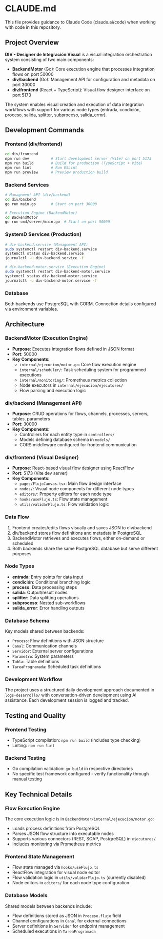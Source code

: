 # CLAUDE.md

This file provides guidance to Claude Code (claude.ai/code) when working with code in this repository.

## Project Overview

**DIV - Designer de Integración Visual** is a visual integration orchestration system consisting of two main components:

- **BackendMotor** (Go): Core execution engine that processes integration flows on port 50000
- **div/backend** (Go): Management API for configuration and metadata on port 30000  
- **div/frontend** (React + TypeScript): Visual flow designer interface on port 5173

The system enables visual creation and execution of data integration workflows with support for various node types (entrada, condición, proceso, salida, splitter, subproceso, salida_error).

## Development Commands

### Frontend (div/frontend)
```bash
cd div/frontend
npm run dev          # Start development server (Vite) on port 5173
npm run build        # Build for production (TypeScript + Vite)
npm run lint         # Run ESLint
npm run preview      # Preview production build
```

### Backend Services
```bash
# Management API (div/backend)
cd div/backend
go run main.go       # Start on port 30000

# Execution Engine (BackendMotor)  
cd BackendMotor
go run cmd/server/main.go  # Start on port 50000
```

### SystemD Services (Production)
```bash
# div-backend.service (Management API)
sudo systemctl restart div-backend.service
systemctl status div-backend.service
journalctl -u div-backend.service -f

# div-backend-motor.service (Execution Engine)
sudo systemctl restart div-backend-motor.service  
systemctl status div-backend-motor.service
journalctl -u div-backend-motor.service -f
```

### Database
Both backends use PostgreSQL with GORM. Connection details configured via environment variables.

## Architecture

### BackendMotor (Execution Engine)
- **Purpose**: Executes integration flows defined in JSON format
- **Port**: 50000
- **Key Components**:
  - `internal/ejecucion/motor.go`: Core flow execution engine
  - `internal/scheduler/`: Task scheduling system for programmed executions
  - `internal/monitoring/`: Prometheus metrics collection
  - Node executors in `internal/ejecucion/ejecutores/`
  - Flow parsing and execution logic

### div/backend (Management API)  
- **Purpose**: CRUD operations for flows, channels, processes, servers, tables, parameters
- **Port**: 30000
- **Key Components**:
  - Controllers for each entity type in `controllers/`
  - Models defining database schema in `models/`
  - CORS middleware configured for frontend communication

### div/frontend (Visual Designer)
- **Purpose**: React-based visual flow designer using ReactFlow
- **Port**: 5173 (Vite dev server)
- **Key Components**:
  - `pages/FlujoCanvas.tsx`: Main flow design interface
  - `nodos/`: Visual node components for different node types
  - `editors/`: Property editors for each node type
  - `hooks/useFlujo.ts`: Flow state management
  - `utils/validarFlujo.ts`: Flow validation logic

### Data Flow
1. Frontend creates/edits flows visually and saves JSON to div/backend
2. div/backend stores flow definitions and metadata in PostgreSQL
3. BackendMotor retrieves and executes flows, either on-demand or scheduled
4. Both backends share the same PostgreSQL database but serve different purposes

### Node Types
- **entrada**: Entry points for data input
- **condición**: Conditional branching logic  
- **proceso**: Data processing steps
- **salida**: Output/result nodes
- **splitter**: Data splitting operations
- **subproceso**: Nested sub-workflows
- **salida_error**: Error handling outputs

### Database Schema
Key models shared between backends:
- `Proceso`: Flow definitions with JSON structure
- `Canal`: Communication channels
- `Servidor`: External server configurations
- `Parametro`: System parameters
- `Tabla`: Table definitions
- `TareaProgramada`: Scheduled task definitions

### Development Workflow
The project uses a structured daily development approach documented in `logs-desarrollo/` with conversation-driven development using AI assistance. Each development session is logged and tracked.

## Testing and Quality

### Frontend Testing
- TypeScript compilation: `npm run build` (includes type checking)
- Linting: `npm run lint`

### Backend Testing  
- Go compilation validation: `go build` in respective directories
- No specific test framework configured - verify functionality through manual testing

## Key Technical Details

### Flow Execution Engine
The core execution logic is in `BackendMotor/internal/ejecucion/motor.go`:
- Loads process definitions from PostgreSQL
- Parses JSON flow structure into executable nodes
- Supports various connectors (REST, SOAP, PostgreSQL) in `ejecutores/`
- Includes monitoring via Prometheus metrics

### Frontend State Management
- Flow state managed via `hooks/useFlujo.ts`
- ReactFlow integration for visual node editor
- Flow validation logic in `utils/validarFlujo.ts` (currently disabled)
- Node editors in `editors/` for each node type configuration

### Database Models
Shared models between backends include:
- Flow definitions stored as JSON in `Proceso.flujo` field
- Channel configurations in `Canal` for external connections
- Server definitions in `Servidor` for endpoint management
- Scheduled executions in `TareaProgramada`